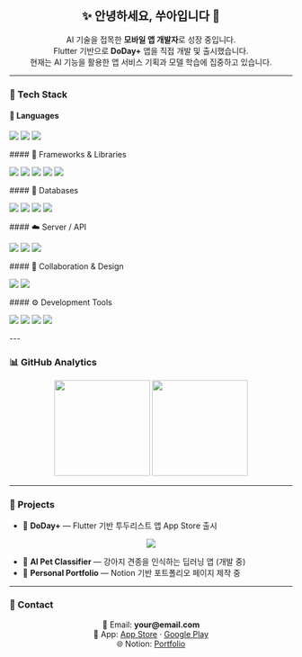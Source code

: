 <h2 align="center">✨ 안녕하세요, 쑤아입니다 👋</h2>
<p align="center">
AI 기술을 접목한 <b>모바일 앱 개발자</b>로 성장 중입니다.<br/>
Flutter 기반으로 <b>DoDay+</b> 앱을 직접 개발 및 출시했습니다.<br/>
현재는 AI 기능을 활용한 앱 서비스 기획과 모델 학습에 집중하고 있습니다.
</p>

---
### 🧠 Tech Stack

#### 🧩 Languages
<p>
  <img src="https://img.shields.io/badge/Dart-0175C2?style=for-the-badge&logo=dart&logoColor=white"/>
  <img src="https://img.shields.io/badge/Swift-FA7343?style=for-the-badge&logo=swift&logoColor=white"/>
  <img src="https://img.shields.io/badge/Python-3776AB?style=for-the-badge&logo=python&logoColor=white"/>
</p>
#### 📱 Frameworks & Libraries
<p>
  <img src="https://img.shields.io/badge/Flutter-02569B?style=for-the-badge&logo=flutter&logoColor=white"/>
  <img src="https://img.shields.io/badge/GetX-7B1FA2?style=for-the-badge&logoColor=white"/>
  <img src="https://img.shields.io/badge/Riverpod-40C4FF?style=for-the-badge&logoColor=white"/>
  <img src="https://img.shields.io/badge/Provider-009688?style=for-the-badge&logoColor=white"/>
  <img src="https://img.shields.io/badge/TensorFlow-FF6F00?style=for-the-badge&logo=tensorflow&logoColor=white"/>
</p>
#### 💾 Databases
<p>
  <img src="https://img.shields.io/badge/MySQL-4479A1?style=for-the-badge&logo=mysql&logoColor=white"/>
  <img src="https://img.shields.io/badge/Firebase-FFCA28?style=for-the-badge&logo=firebase&logoColor=black"/>
  <img src="https://img.shields.io/badge/MongoDB-47A248?style=for-the-badge&logo=mongodb&logoColor=white"/>
  <img src="https://img.shields.io/badge/Isar_DB-1C1C1C?style=for-the-badge"/>
</p>
#### ☁️ Server / API
<p>
  <img src="https://img.shields.io/badge/REST_API-009688?style=for-the-badge&logo=postman&logoColor=white"/>
  <img src="https://img.shields.io/badge/GitHub_API-181717?style=for-the-badge&logo=github&logoColor=white"/>
  <img src="https://img.shields.io/badge/Fork_Development-6E5494?style=for-the-badge&logo=git&logoColor=white"/>
</p>
#### 🎨 Collaboration & Design
<p>
  <img src="https://img.shields.io/badge/Figma-F24E1E?style=for-the-badge&logo=figma&logoColor=white"/>
  <img src="https://img.shields.io/badge/Canva-00C4CC?style=for-the-badge&logo=canva&logoColor=white"/>
</p>
#### ⚙️ Development Tools
<p>
  <img src="https://img.shields.io/badge/Xcode-147EFB?style=for-the-badge&logo=xcode&logoColor=white"/>
  <img src="https://img.shields.io/badge/Visual_Studio_Code-007ACC?style=for-the-badge&logo=visualstudiocode&logoColor=white"/>
  <img src="https://img.shields.io/badge/Android_Studio-3DDC84?style=for-the-badge&logo=androidstudio&logoColor=white"/>
  <img src="https://img.shields.io/badge/GitHub-181717?style=for-the-badge&logo=github&logoColor=white"/>
</p>
---

### 📊 GitHub Analytics
<p align="center">
  <img height="170px" src="https://github-readme-stats.vercel.app/api?username=kimsua88&show_icons=true&theme=tokyonight&hide_border=true" />
  <img height="170px" src="https://github-readme-stats.vercel.app/api/top-langs/?username=kimsua88&layout=compact&theme=tokyonight&hide_border=true" />
</p>

---

### 🚀 Projects
- 📝 **DoDay+** — Flutter 기반 투두리스트 앱 App Store 출시 

<p align="center">
  <a href="https://apps.apple.com/kr/app/doday/id6753787841"><img src="https://img.shields.io/badge/App_Store-0D96F6?style=for-the-badge&logo=app-store&logoColor=white"/></a>
</p>

- 🐶 **AI Pet Classifier** — 강아지 견종을 인식하는 딥러닝 앱 (개발 중)
- 🌱 **Personal Portfolio** — Notion 기반 포트폴리오 페이지 제작 중

---

### 💬 Contact
<p align="center">
📩 Email: <b>your@email.com</b> <br/>
📱 App: <a href="https://apps.apple.com/...">App Store</a> · <a href="https://play.google.com/...">Google Play</a> <br/>
🌐 Notion: <a href="https://notion.so/...">Portfolio</a>
</p>
